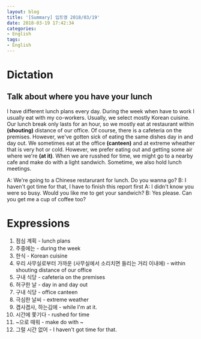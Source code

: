 ```yaml
---
layout: blog
title: '[Summary] 입트영 2018/03/19'
date: 2018-03-19 17:42:34
categories:
- English
tags:
- English
---
```


# Dictation
## Talk about where you have your lunch

I have different lunch plans every day. During the week when have to work I usually eat with my co-workers. Usually, we select mostly Korean cuisine. Our lunch break only lasts for an hour, so we mostly eat at restaurant within **(shouting)** distance of our office. Of course, there is a cafeteria on the premises. However, we've gotten sick of eating the same dishes day in and day out. We sometimes eat at the office **(canteen)** and at extreme wheather that is very hot or cold. However, we prefer eating out and getting some air where we're **(at it)**. When we are russhed for time, we might go to a nearby cafe and make do with a light sandwich. Sometime, we also hold lunch meetings.

A: We're going to a Chinese restarurant for lunch. Do you wanna go?
B: I haven't got time for that, I have to finish this report first
A: I didn't know you were so busy. Would you like me to get your sandwich?
B: Yes please. Can you get me a cup of coffee too?

# Expressions
1. 점심 계획 - lunch plans
1. 주중에는 - during the week
1. 한식 - Korean cuisine
1. 우리 사무실로부터 가까운 (사무실에서 소리치면 들리는 거리 이내에) - within shouting distance of our office
1. 구내 식당 - cafeteria on the premises
1. 허구한 날 - day in and day out
1. 구내 식당 - office canteen
1. 극심한 날씨 - extreme weather
1. 겸사겸사, 하는김에 - while I'm at it.
1. 시간에 쫓기다 - rushed for time
1. ~으로 때워 - make do with ~
1. 그럴 시간 없어 - I haven't got time for that.


